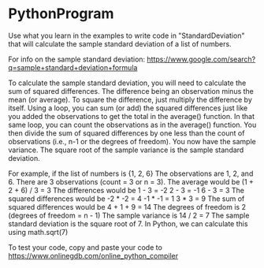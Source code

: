 # PythonProgram

Use what you learn in the examples to write code in "StandardDeviation" that will calculate the sample standard deviation of a list of numbers.

For info on the sample standard deviation:
https://www.google.com/search?q=sample+standard+deviation+formula

To calculate the sample standard deviation, you will need to calculate the sum of squared differences. The difference being an observation minus the mean (or average). To square the difference, just multiply the difference by itself. Using a loop, you can sum (or add) the squared differences just like you added the observations to get the total in the average() function. In that same loop, you can count the observations as in the average() function. You then divide the sum of squared differences by one less than the count of observations (i.e., n-1 or the degrees of freedom). You now have the sample variance. The square root of the sample variance is the sample standard deviation.

For example, if the list of numbers is {1, 2, 6}
The observations are 1, 2, and 6. 
There are 3 observations (count = 3 or n = 3).
The average would be
(1 + 2 + 6) / 3 = 3
The differences would be
1 - 3 = -2
2 - 3 = -1
6 - 3 = 3
The squared differences would be
-2 * -2 = 4
-1 * -1 = 1
3 * 3 = 9
The sum of squared differences would be 
4 + 1 + 9 = 14
The degrees of freedom is 2 (degrees of freedom = n - 1)
The sample variance is 14 / 2 = 7
The sample standard deviation is the square root of 7. In Python, we can calculate this using math.sqrt(7)

To test your code, copy and paste your code to 
  https://www.onlinegdb.com/online_python_compiler
  
